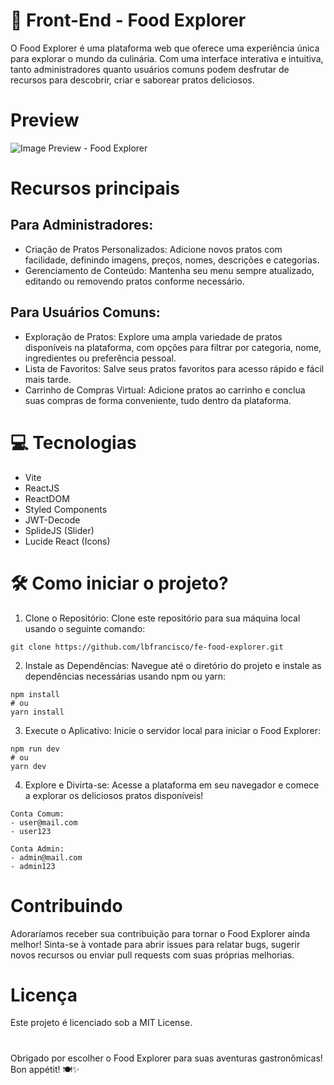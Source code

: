 # 🍔 Front-End - Food Explorer

O Food Explorer é uma plataforma web que oferece uma experiência única para explorar o mundo da culinária. Com uma interface interativa e intuitiva, tanto administradores quanto usuários comuns podem desfrutar de recursos para descobrir, criar e saborear pratos deliciosos.

# Preview
![Image Preview - Food Explorer](https://i.imgur.com/m94taXg.png)

# Recursos principais

## Para Administradores:

- Criação de Pratos Personalizados: Adicione novos pratos com facilidade, definindo imagens, preços, nomes, descrições e categorias.
- Gerenciamento de Conteúdo: Mantenha seu menu sempre atualizado, editando ou removendo pratos conforme necessário.

## Para Usuários Comuns:

- Exploração de Pratos: Explore uma ampla variedade de pratos disponíveis na plataforma, com opções para filtrar por categoria, nome, ingredientes ou preferência pessoal.
- Lista de Favoritos: Salve seus pratos favoritos para acesso rápido e fácil mais tarde.
- Carrinho de Compras Virtual: Adicione pratos ao carrinho e conclua suas compras de forma conveniente, tudo dentro da plataforma.

# 💻 Tecnologias

- Vite
- ReactJS
- ReactDOM
- Styled Components
- JWT-Decode
- SplideJS (Slider)
- Lucide React (Icons)

# 🛠️ Como iniciar o projeto?

1. Clone o Repositório: Clone este repositório para sua máquina local usando o seguinte comando:
  ```
  git clone https://github.com/lbfrancisco/fe-food-explorer.git
  ```
2. Instale as Dependências: Navegue até o diretório do projeto e instale as dependências necessárias usando npm ou yarn:
  ```
  npm install
  # ou
  yarn install
  ```

3. Execute o Aplicativo: Inicie o servidor local para iniciar o Food Explorer:
  ```
  npm run dev
  # ou
  yarn dev
  ```

4. Explore e Divirta-se: Acesse a plataforma em seu navegador e comece a explorar os deliciosos pratos disponíveis!
  ```
  Conta Comum:
  - user@mail.com
  - user123

  Conta Admin:
  - admin@mail.com
  - admin123
  ```

# Contribuindo
Adoraríamos receber sua contribuição para tornar o Food Explorer ainda melhor! Sinta-se à vontade para abrir issues para relatar bugs, sugerir novos recursos ou enviar pull requests com suas próprias melhorias.

# Licença
Este projeto é licenciado sob a MIT License.

#

Obrigado por escolher o Food Explorer para suas aventuras gastronômicas! Bon appétit! 🍽️✨
